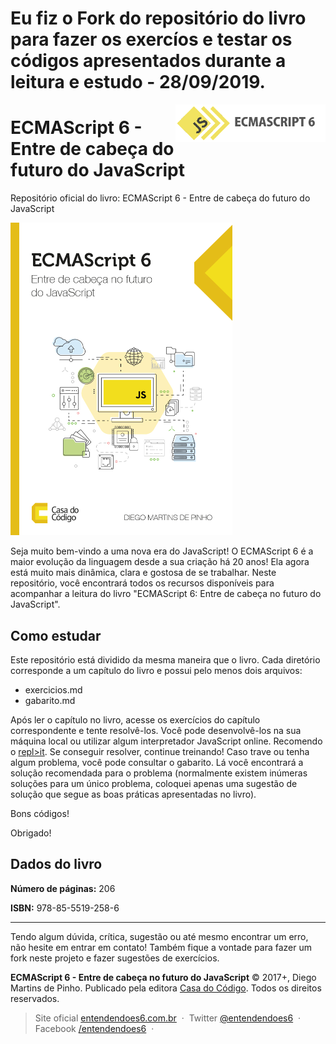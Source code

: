# Eu fiz o Fork do repositório do livro para fazer os exercíos e testar os códigos apresentados durante a leitura e estudo - 28/09/2019.

<a href="http://entendendoes6.com.br/" target="_blank">
    <img src="logo.png" alt="Entendendo o ECMAScript 6" title="Entendendo o ECMAScript 6" align="right" height="60" />
</a>

ECMAScript 6 - Entre de cabeça do futuro do JavaScript
======================
Repositório oficial do livro: ECMAScript 6 - Entre de cabeça do futuro do JavaScript

<img src="cover-hd.jpg" alt="Capa do livro" title="Capa do livro" height="500px" />

Seja muito bem-vindo a uma nova era do JavaScript! O ECMAScript 6 é a maior evolução da linguagem desde a sua criação há 20 anos! Ela agora está muito mais dinâmica, clara e gostosa de se trabalhar. Neste repositório, você encontrará todos os recursos disponíveis para acompanhar a leitura do livro "ECMAScript 6: Entre de cabeça no futuro do JavaScript".

Como estudar
------
Este repositório está dividido da mesma maneira que o livro. Cada diretório corresponde a um capítulo do livro e possui pelo menos dois arquivos:
* exercicios.md
* gabarito.md

Após ler o capítulo no livro, acesse os exercícios do capítulo correspondente e tente resolvê-los. Você pode desenvolvê-los na sua máquina local ou utilizar algum interpretador JavaScript online. Recomendo o [repl>it](https://repl.it/languages/javascript). Se conseguir resolver, continue treinando! Caso trave ou tenha algum problema, você pode consultar o gabarito. Lá você encontrará a solução recomendada para o problema (normalmente existem inúmeras soluções para um único problema, coloquei apenas uma sugestão de solução que segue as boas práticas apresentadas no livro).

Bons códigos!

Obrigado!

Dados do livro
------
**Número de páginas:** 206 

**ISBN:** 978-85-5519-258-6

------
Tendo algum dúvida, crítica, sugestão ou até mesmo encontrar um erro, não hesite em entrar em contato! Também fique a vontade para fazer um fork neste projeto e fazer sugestões de exercícios.

**ECMAScript 6 - Entre de cabeça no futuro do JavaScript** © 2017+, Diego Martins de Pinho. Publicado pela editora [Casa do Código](https://www.casadocodigo.com.br/). Todos os direitos reservados.

> Site oficial [entendendoes6.com.br](http://entendendoes6.com.br) &nbsp;&middot;&nbsp;
> Twitter [@entendendoes6](https://twitter.com/entendendoes6) &nbsp;&middot;&nbsp;
> Facebook [/entendendoes6](https://www.facebook.com/entendendoes6/) &nbsp;&middot;&nbsp;
